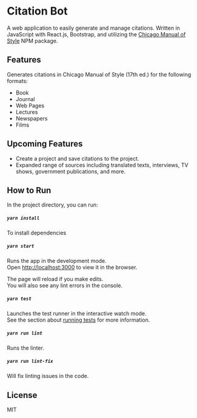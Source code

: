 # Citation Bot

A web application to easily generate and manage citations. Written in JavaScript with React.js, Bootstrap, and utilizing the 
[Chicago Manual of Style](https://www.npmjs.com/package/chicagomanualofstyle) NPM package.

## Features

Generates citations in Chicago Manual of Style (17th ed.) for the following formats:

- Book
- Journal
- Web Pages
- Lectures
- Newspapers
- Films

## Upcoming Features

- Create a project and save citations to the project.
- Expanded range of sources including translated texts, interviews, TV shows, government publications, and more.

## How to Run

In the project directory, you can run:

##### `yarn install`

To install dependencies

##### `yarn start`

Runs the app in the development mode.\
Open [http://localhost:3000](http://localhost:3000) to view it in the browser.

The page will reload if you make edits.\
You will also see any lint errors in the console.

##### `yarn test`

Launches the test runner in the interactive watch mode.\
See the section about [running tests](https://facebook.github.io/create-react-app/docs/running-tests) for more information.

##### `yarn run lint`

Runs the linter.

##### `yarn run lint-fix`

Will fix linting issues in the code.

## License

MIT
